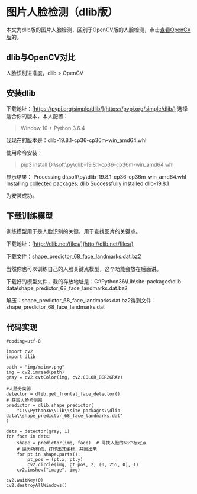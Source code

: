# 图片人脸检测（dlib版）

本文为dlib版的图片人脸检测，区别于OpenCV版的人脸检测，点击[查看OpenCV版](https://github.com/vipstone/faceai/blob/master/doc/jiance.md)的。

## dlib与OpenCV对比 ##
人脸识别进准度，dlib > OpenCV

## 安装dlib ##

下载地址：[https://pypi.org/simple/dlib/](https://pypi.org/simple/dlib/) 选择适合你的版本，本人配置：

> Window 10 + Python 3.6.4

我现在的版本是：dlib-19.8.1-cp36-cp36m-win_amd64.whl

使用命令安装：
>pip3 install D:\soft\py\dlib-19.8.1-cp36-cp36m-win_amd64.whl

显示结果：
Processing d:\soft\py\dlib-19.8.1-cp36-cp36m-win_amd64.whl
Installing collected packages: dlib
Successfully installed dlib-19.8.1

为安装成功。

## 下载训练模型 ##
训练模型用于是人脸识别的关键，用于查找图片的关键点。

下载地址：[http://dlib.net/files/](http://dlib.net/files/)

下载文件：shape_predictor_68_face_landmarks.dat.bz2

当然你也可以训练自己的人脸关键点模型，这个功能会放在后面讲。

下载好的模型文件，我的存放地址是：C:\Python36\Lib\site-packages\dlib-data\shape_predictor_68_face_landmarks.dat.bz2

解压：shape_predictor_68_face_landmarks.dat.bz2得到文件：shape_predictor_68_face_landmarks.dat


## 代码实现 ##
```
#coding=utf-8

import cv2
import dlib

path = "img/meinv.png"
img = cv2.imread(path)
gray = cv2.cvtColor(img, cv2.COLOR_BGR2GRAY)

#人脸分类器
detector = dlib.get_frontal_face_detector()
# 获取人脸检测器
predictor = dlib.shape_predictor(
    "C:\\Python36\\Lib\\site-packages\\dlib-data\\shape_predictor_68_face_landmarks.dat"
)

dets = detector(gray, 1)
for face in dets:
    shape = predictor(img, face)  # 寻找人脸的68个标定点
    # 遍历所有点，打印出其坐标，并圈出来
    for pt in shape.parts():
        pt_pos = (pt.x, pt.y)
        cv2.circle(img, pt_pos, 2, (0, 255, 0), 1)
    cv2.imshow("image", img)

cv2.waitKey(0)
cv2.destroyAllWindows()
```

